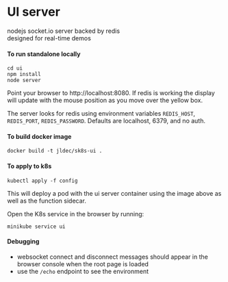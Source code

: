 # UI server
nodejs socket.io server backed by redis  
designed for real-time demos

#### To run standalone locally
```
cd ui
npm install
node server
```
Point your browser to http://localhost:8080.
If redis is working the display will update with the mouse position as you move over the yellow box.

The server looks for redis using environment variables `REDIS_HOST`, `REDIS_PORT`, `REDIS_PASSWORD`.
Defaults are localhost, 6379, and no auth.  

#### To build docker image
```
docker build -t jldec/sk8s-ui .
```

#### To apply to k8s
```
kubectl apply -f config
```
This will deploy a pod with the ui server container using the image above as well as the function sidecar.

Open the K8s service in the browser by running:
```
minikube service ui
```

#### Debugging
- websocket connect and disconnect messages should appear in the browser console when the root page is loaded  
- use the `/echo` endpoint to see the environment
